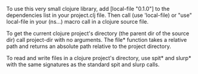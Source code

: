 To use this very small clojure library, add [local-file "0.1.0"] to the dependencies list in your project.clj file. Then call (use 'local-file) or "use" local-file in your (ns...) macro call in a clojure source file.

To get the current clojure project's directory (the parent dir of the source dir) call project-dir with no arguments. The file* function takes a relative path and returns an absolute path relative to the project directory.

To read and write files in a clojure project's directory, use spit* and slurp* with the same signatures as the standard spit and slurp calls.
  
